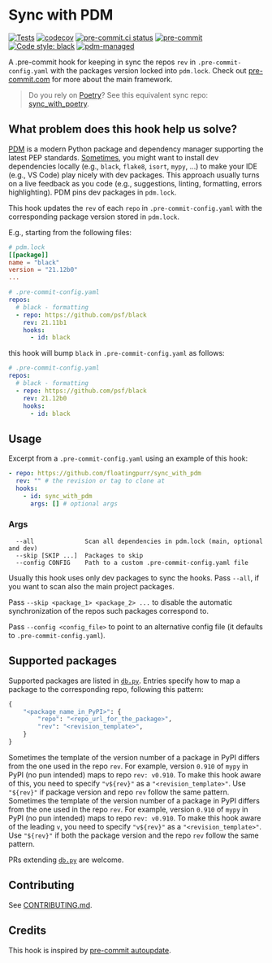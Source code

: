 # Sync with PDM

[![Tests](https://github.com/floatingpurr/sync_with_pdm/actions/workflows/tests.yml/badge.svg)](https://github.com/floatingpurr/sync_with_pdm/actions/workflows/tests.yml)
[![codecov](https://codecov.io/gh/floatingpurr/sync_with_pdm/branch/main/graph/badge.svg?token=RNDNWATE25)](https://codecov.io/gh/floatingpurr/sync_with_pdm)
[![pre-commit.ci status](https://results.pre-commit.ci/badge/github/floatingpurr/sync_with_pdm/main.svg)](https://results.pre-commit.ci/latest/github/floatingpurr/sync_with_pdm/main)
[![pre-commit](https://img.shields.io/badge/pre--commit-enabled-brightgreen?logo=pre-commit&logoColor=white)](https://github.com/pre-commit/pre-commit)
[![Code style: black](https://img.shields.io/badge/code%20style-black-000000.svg)](https://github.com/psf/black)
[![pdm-managed](https://img.shields.io/badge/pdm-managed-blueviolet)](https://pdm.fming.dev)

A .pre-commit hook for keeping in sync the repos `rev` in
`.pre-commit-config.yaml` with the packages version locked into `pdm.lock`.
Check out [pre-commit.com](https://pre-commit.com/) for more about the main
framework.

> Do you rely on [Poetry](https://github.com/python-poetry/poetry)? See this
> equivalent sync repo:
> [sync_with_poetry](https://github.com/floatingpurr/sync_with_poetry).

## What problem does this hook help us solve?

[PDM](https://pdm.fming.dev) is a modern Python package and dependency manager
supporting the latest PEP standards.
[Sometimes](https://stackoverflow.com/q/70127649/4820341), you might want to
install dev dependencies locally (e.g., `black`, `flake8`, `isort`, `mypy`, ...)
to make your IDE (e.g., VS Code) play nicely with dev packages. This approach
usually turns on a live feedback as you code (e.g., suggestions, linting,
formatting, errors highlighting). PDM pins dev packages in `pdm.lock`.

This hook updates the `rev` of each `repo` in `.pre-commit-config.yaml` with the
corresponding package version stored in `pdm.lock`.

E.g., starting from the following files:

```toml
# pdm.lock
[[package]]
name = "black"
version = "21.12b0"
...
```

```yaml
# .pre-commit-config.yaml
repos:
  # black - formatting
  - repo: https://github.com/psf/black
    rev: 21.11b1
    hooks:
      - id: black
```

this hook will bump `black` in `.pre-commit-config.yaml` as follows:

```yaml
# .pre-commit-config.yaml
repos:
  # black - formatting
  - repo: https://github.com/psf/black
    rev: 21.12b0
    hooks:
      - id: black
```

## Usage

Excerpt from a `.pre-commit-config.yaml` using an example of this hook:

```yaml
- repo: https://github.com/floatingpurr/sync_with_pdm
  rev: "" # the revision or tag to clone at
  hooks:
    - id: sync_with_pdm
      args: [] # optional args
```

### Args

```
  --all              Scan all dependencies in pdm.lock (main, optional and dev)
  --skip [SKIP ...]  Packages to skip
  --config CONFIG    Path to a custom .pre-commit-config.yaml file
```

Usually this hook uses only dev packages to sync the hooks. Pass `--all`, if you
want to scan also the main project packages.

Pass `--skip <package_1> <package_2> ...` to disable the automatic
synchronization of the repos such packages correspond to.

Pass `--config <config_file>` to point to an alternative config file (it
defaults to `.pre-commit-config.yaml`).

## Supported packages

Supported packages are listed in [`db.py`](sync_with_pdm/db.py). Entries specify
how to map a package to the corresponding repo, following this pattern:

```python
{
    "<package_name_in_PyPI>": {
        "repo": "<repo_url_for_the_package>",
        "rev": "<revision_template>",
    }
}
```

Sometimes the template of the version number of a package in PyPI differs from
the one used in the repo `rev`. For example, version `0.910` of `mypy` in PyPI
(no pun intended) maps to repo `rev: v0.910`. To make this hook aware of this,
you need to specify `"v${rev}"` as a `"<revision_template>"`. Use `"${rev}"` if
package version and repo `rev` follow the same pattern. Sometimes the template
of the version number of a package in PyPI differs from the one used in the repo
`rev`. For example, version `0.910` of `mypy` in PyPI (no pun intended) maps to
repo `rev: v0.910`. To make this hook aware of the leading `v`, you need to
specify `"v${rev}"` as a `"<revision_template>"`. Use `"${rev}"` if both the
package version and the repo `rev` follow the same pattern.

PRs extending [`db.py`](sync_with_pdm/db.py) are welcome.

## Contributing

See [CONTRIBUTING.md](.github/CONTRIBUTING.md).

## Credits

This hook is inspired by
[pre-commit autoupdate](https://pre-commit.com/index.html#pre-commit-autoupdate).
